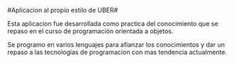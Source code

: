 #Aplicacion al propio estilo de UBER#

Esta aplicacion fue desarrollada como practica del conocimiento que se repaso en el curso de programación orientada a objetos.

Se programo en varios lenguajes para afianzar los conocimientos y dar un repaso a las tecnologias de programacion con mas tendencia actualmente.
